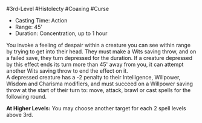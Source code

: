 #3rd-Level #Histolecty #Coaxing #Curse 

- Casting Time: Action
- Range: 45'
- Duration: Concentration, up to 1 hour  

You invoke a feeling of despair within a creature you can see within range by trying to get into their head. They must make a Wits saving throw, and on a failed save, they turn depressed for the duration. If a creature depressed by this effect ends its turn more than 45' away from you, it can attempt another Wits saving throw to end the effect on it.  
A depressed creature has a -2 penalty to their Intelligence, Willpower, Wisdom and Charisma modifiers, and must succeed on a Willpower saving throw at the start of their turn to: move, attack, brawl or cast spells for the following round.
 
**At Higher Levels:** You may choose another target for each 2 spell levels above 3rd.
